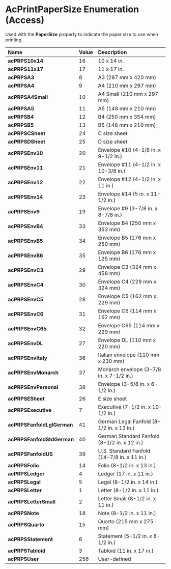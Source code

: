 
# AcPrintPaperSize Enumeration (Access)

Used with the  **PaperSize** property to indicate the paper size to use when printing.



|**Name**|**Value**|**Description**|
|:-----|:-----|:-----|
| **acPRPS10x14**|16|10 x 14 in.|
| **acPRPS11x17**|17|11 x 17 in. |
| **acPRPSA3**|8|A3 (297 mm x 420 mm)|
| **acPRPSA4**|9|A4 (210 mm x 297 mm)|
| **acPRPSA4Small**|10|A4 Small (210 mm x 297 mm)|
| **acPRPSA5**|11|A5 (148 mm x 210 mm)|
| **acPRPSB4**|12|B4 (250 mm x 354 mm)|
| **acPRPSB5**|13|B5 (148 mm x 210 mm)|
| **acPRPSCSheet**|24|C size sheet|
| **acPRPSDSheet**|25|D size sheet|
| **acPRPSEnv10**|20|Envelope #10 (4-1/8 in. x 9-1/2 in.)|
| **acPRPSEnv11**|21|Envelope #11 (4-1/2 in. x 10-3/8 in.)|
| **acPRPSEnv12**|22|Envelope #12 (4-1/2 in. x 11 in.)|
| **acPRPSEnv14**|23|Envelope #14 (5 in. x 11-1/2 in.)|
| **acPRPSEnv9**|19|Envelope #9 (3-7/8 in. x 8-7/8 in.)|
| **acPRPSEnvB4**|33|Envelope B4 (250 mm x 353 mm)|
| **acPRPSEnvB5**|34|Envelope B5 (176 mm x 250 mm)|
| **acPRPSEnvB6**|35|Envelope B6 (176 mm x 125 mm)|
| **acPRPSEnvC3**|29|Envelope C3 (324 mm x 458 mm)|
| **acPRPSEnvC4**|30|Envelope C4 (229 mm x 324 mm)|
| **acPRPSEnvC5**|28|Envelope C5 (162 mm x 229 mm)|
| **acPRPSEnvC6**|31|Envelope C6 (114 mm x 162 mm)|
| **acPRPSEnvC65**|32|Envelope C65 (114 mm x 229 mm)|
| **acPRPSEnvDL**|27|Envelope DL (110 mm x 220 mm)|
| **acPRPSEnvItaly**|36|Italian envelope (110 mm x 230 mm)|
| **acPRPSEnvMonarch**|37|Monarch envelope (3-7/8 in. x 7-1/2 in.)|
| **acPRPSEnvPersonal**|38|Envelope (3-5/8 in. x 6-1/2 in.)|
| **acPRPSESheet**|26|E size sheet|
| **acPRPSExecutive**|7|Executive (7-1/2 in. x 10-1/2 in.)|
| **acPRPSFanfoldLglGerman**|41|German Legal Fanfold (8-1/2 in. x 13 in.)|
| **acPRPSFanfoldStdGerman**|40|German Standard Fanfold (8-1/2 in. x 12 in.)|
| **acPRPSFanfoldUS**|39|U.S. Standard Fanfold (14-7/8 in. x 11 in.)|
| **acPRPSFolio**|14|Folio (8-1/2 in. x 13 in.)|
| **acPRPSLedger**|4|Ledger (17 in. x 11 in.)|
| **acPRPSLegal**|5|Legal (8-1/2 in. x 14 in.)|
| **acPRPSLetter**|1|Letter (8-1/2 in. x 11 in.)|
| **acPRPSLetterSmall**|2|Letter Small (8-1/2 in. x 11 in.)|
| **acPRPSNote**|18|Note (8-1/2 in. x 11 in.)|
| **acPRPSQuarto**|15|Quarto (215 mm x 275 mm)|
| **acPRPSStatement**|6|Statement (5-1/2 in. x 8-1/2 in.)|
| **acPRPSTabloid**|3|Tabloid (11 in. x 17 in.)|
| **acPRPSUser**|256|User-defined|
